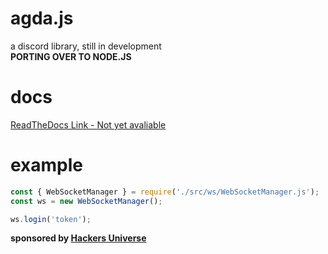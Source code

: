 # agda.js
a discord library, still in development<br>
**PORTING OVER TO NODE.JS**

# docs
[ReadTheDocs Link - Not yet avaliable](https://www.404.com)

# example
```js
const { WebSocketManager } = require('./src/ws/WebSocketManager.js');
const ws = new WebSocketManager();

ws.login('token');
```

**sponsored by [Hackers Universe](https://discord.gg/DTBzVHqAQh)**
